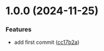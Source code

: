 # 1.0.0 (2024-11-25)


### Features

* add first commit ([cc17b2a](https://github.com/StromKuo/UniKinesis/commit/cc17b2aa0c26563483e9e00569458adea41a1f98))
